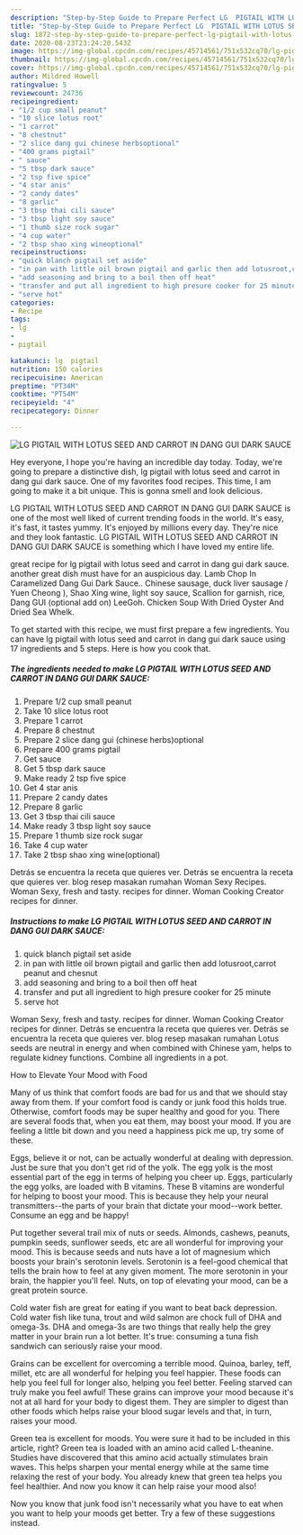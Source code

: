 ```yaml
---
description: "Step-by-Step Guide to Prepare Perfect LG  PIGTAIL WITH LOTUS SEED AND CARROT IN DANG GUI DARK SAUCE"
title: "Step-by-Step Guide to Prepare Perfect LG  PIGTAIL WITH LOTUS SEED AND CARROT IN DANG GUI DARK SAUCE"
slug: 1872-step-by-step-guide-to-prepare-perfect-lg-pigtail-with-lotus-seed-and-carrot-in-dang-gui-dark-sauce
date: 2020-08-23T23:24:20.543Z
image: https://img-global.cpcdn.com/recipes/45714561/751x532cq70/lg-pigtail-with-lotus-seed-and-carrot-in-dang-gui-dark-sauce-recipe-main-photo.jpg
thumbnail: https://img-global.cpcdn.com/recipes/45714561/751x532cq70/lg-pigtail-with-lotus-seed-and-carrot-in-dang-gui-dark-sauce-recipe-main-photo.jpg
cover: https://img-global.cpcdn.com/recipes/45714561/751x532cq70/lg-pigtail-with-lotus-seed-and-carrot-in-dang-gui-dark-sauce-recipe-main-photo.jpg
author: Mildred Howell
ratingvalue: 5
reviewcount: 24736
recipeingredient:
- "1/2 cup small peanut"
- "10 slice lotus root"
- "1 carrot"
- "8 chestnut"
- "2 slice dang gui chinese herbsoptional"
- "400 grams pigtail"
- " sauce"
- "5 tbsp dark sauce"
- "2 tsp five spice"
- "4 star anis"
- "2 candy dates"
- "8 garlic"
- "3 tbsp thai cili sauce"
- "3 tbsp light soy sauce"
- "1 thumb size rock sugar"
- "4 cup water"
- "2 tbsp shao xing wineoptional"
recipeinstructions:
- "quick blanch pigtail set aside"
- "in pan with little oil brown pigtail and garlic then add lotusroot,carrot peanut and chesnut"
- "add seasoning and bring to a boil then off heat"
- "transfer and put all ingredient to high presure cooker for 25 minute"
- "serve hot"
categories:
- Recipe
tags:
- lg
- 
- pigtail

katakunci: lg  pigtail 
nutrition: 150 calories
recipecuisine: American
preptime: "PT34M"
cooktime: "PT54M"
recipeyield: "4"
recipecategory: Dinner

---
```



![LG  PIGTAIL WITH LOTUS SEED AND CARROT IN DANG GUI DARK SAUCE](https://img-global.cpcdn.com/recipes/45714561/751x532cq70/lg-pigtail-with-lotus-seed-and-carrot-in-dang-gui-dark-sauce-recipe-main-photo.jpg)

Hey everyone, I hope you're having an incredible day today. Today, we're going to prepare a distinctive dish, lg  pigtail with lotus seed and carrot in dang gui dark sauce. One of my favorites food recipes. This time, I am going to make it a bit unique. This is gonna smell and look delicious.

LG  PIGTAIL WITH LOTUS SEED AND CARROT IN DANG GUI DARK SAUCE is one of the most well liked of current trending foods in the world. It's easy, it's fast, it tastes yummy. It's enjoyed by millions every day. They're nice and they look fantastic. LG  PIGTAIL WITH LOTUS SEED AND CARROT IN DANG GUI DARK SAUCE is something which I have loved my entire life.

great recipe for lg pigtail with lotus seed and carrot in dang gui dark sauce. another great dish must have for an auspicious day. Lamb Chop In Caramelized Dang Gui Dark Sauce.. Chinese sausage, duck liver sausage / Yuen Cheong ), Shao Xing wine, light soy sauce, Scallion for garnish, rice, Dang GUI (optional add on) LeeGoh. Chicken Soup With Dried Oyster And Dried Sea Whelk.


To get started with this recipe, we must first prepare a few ingredients. You can have lg  pigtail with lotus seed and carrot in dang gui dark sauce using 17 ingredients and 5 steps. Here is how you cook that.

<!--inarticleads1-->

##### The ingredients needed to make LG  PIGTAIL WITH LOTUS SEED AND CARROT IN DANG GUI DARK SAUCE:

1. Prepare 1/2 cup small peanut
1. Take 10 slice lotus root
1. Prepare 1 carrot
1. Prepare 8 chestnut
1. Prepare 2 slice dang gui (chinese herbs)optional
1. Prepare 400 grams pigtail
1. Get  sauce
1. Get 5 tbsp dark sauce
1. Make ready 2 tsp five spice
1. Get 4 star anis
1. Prepare 2 candy dates
1. Prepare 8 garlic
1. Get 3 tbsp thai cili sauce
1. Make ready 3 tbsp light soy sauce
1. Prepare 1 thumb size rock sugar
1. Take 4 cup water
1. Take 2 tbsp shao xing wine(optional)


Detrás se encuentra la receta que quieres ver. Detrás se encuentra la receta que quieres ver. blog resep masakan rumahan Woman Sexy Recipes. Woman Sexy, fresh and tasty. recipes for dinner. Woman Cooking Creator recipes for dinner. 

<!--inarticleads2-->

##### Instructions to make LG  PIGTAIL WITH LOTUS SEED AND CARROT IN DANG GUI DARK SAUCE:

1. quick blanch pigtail set aside
1. in pan with little oil brown pigtail and garlic then add lotusroot,carrot peanut and chesnut
1. add seasoning and bring to a boil then off heat
1. transfer and put all ingredient to high presure cooker for 25 minute
1. serve hot


Woman Sexy, fresh and tasty. recipes for dinner. Woman Cooking Creator recipes for dinner. Detrás se encuentra la receta que quieres ver. Detrás se encuentra la receta que quieres ver. blog resep masakan rumahan Lotus seeds are neutral in energy and when combined with Chinese yam, helps to regulate kidney functions. Combine all ingredients in a pot. 

How to Elevate Your Mood with Food


Many of us think that comfort foods are bad for us and that we should stay away from them. If your comfort food is candy or junk food this holds true. Otherwise, comfort foods may be super healthy and good for you. There are several foods that, when you eat them, may boost your mood. If you are feeling a little bit down and you need a happiness pick me up, try some of these.

Eggs, believe it or not, can be actually wonderful at dealing with depression. Just be sure that you don't get rid of the yolk. The egg yolk is the most essential part of the egg in terms of helping you cheer up. Eggs, particularly the egg yolks, are loaded with B vitamins. These B vitamins are wonderful for helping to boost your mood. This is because they help your neural transmitters--the parts of your brain that dictate your mood--work better. Consume an egg and be happy!

Put together several trail mix of nuts or seeds. Almonds, cashews, peanuts, pumpkin seeds, sunflower seeds, etc are all wonderful for improving your mood. This is because seeds and nuts have a lot of magnesium which boosts your brain's serotonin levels. Serotonin is a feel-good chemical that tells the brain how to feel at any given moment. The more serotonin in your brain, the happier you'll feel. Nuts, on top of elevating your mood, can be a great protein source.

Cold water fish are great for eating if you want to beat back depression. Cold water fish like tuna, trout and wild salmon are chock full of DHA and omega-3s. DHA and omega-3s are two things that really help the grey matter in your brain run a lot better. It's true: consuming a tuna fish sandwich can seriously raise your mood. 

Grains can be excellent for overcoming a terrible mood. Quinoa, barley, teff, millet, etc are all wonderful for helping you feel happier. These foods can help you feel full for longer also, helping you feel better. Feeling starved can truly make you feel awful! These grains can improve your mood because it's not at all hard for your body to digest them. They are simpler to digest than other foods which helps raise your blood sugar levels and that, in turn, raises your mood.

Green tea is excellent for moods. You were sure it had to be included in this article, right? Green tea is loaded with an amino acid called L-theanine. Studies have discovered that this amino acid actually stimulates brain waves. This helps sharpen your mental energy while at the same time relaxing the rest of your body. You already knew that green tea helps you feel healthier. And now you know it can help raise your mood also!

Now you know that junk food isn't necessarily what you have to eat when you want to help your moods get better. Try  a few  of  these  suggestions  instead.

